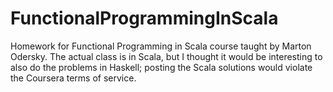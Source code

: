 FunctionalProgrammingInScala
============================

Homework for Functional Programming in Scala course taught
by Marton Odersky.  The actual class is in Scala, but I thought
it would be interesting to also do the problems in Haskell;
posting the Scala solutions would violate the Coursera terms of
service.

